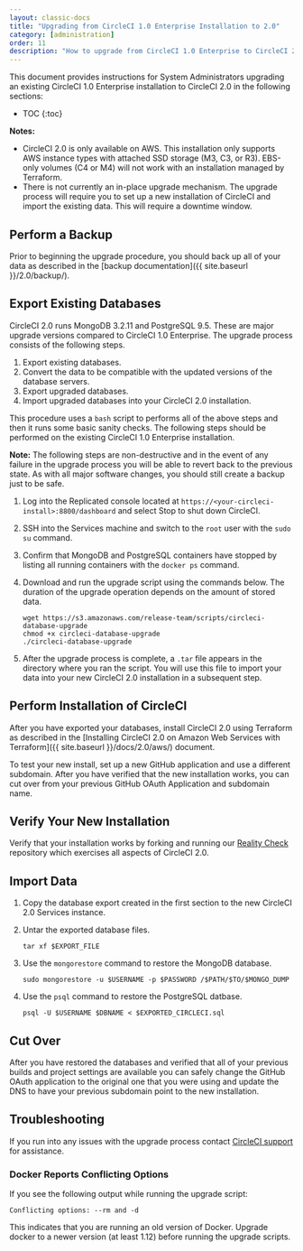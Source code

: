 ```yaml
---
layout: classic-docs
title: "Upgrading from CircleCI 1.0 Enterprise Installation to 2.0"
category: [administration]
order: 11
description: "How to upgrade from CircleCI 1.0 Enterprise to CircleCI 2.0"
---
```


This document provides instructions for System Administrators upgrading an existing CircleCI 1.0 Enterprise installation to CircleCI 2.0 in the following sections: 

* TOC
{:toc}

**Notes:** 
- CircleCI 2.0 is only available on AWS. This installation only supports AWS instance types with attached SSD storage (M3, C3, or R3). EBS-only volumes (C4 or M4) will not work with an installation managed by Terraform. 
- There is not currently an in-place upgrade mechanism. The upgrade process will require you to set up a new installation of CircleCI and import the existing data. This will require a downtime window.
 
## Perform a Backup

Prior to beginning the upgrade procedure, you should back up all of your data as described in the [backup documentation]({{ site.baseurl }}/2.0/backup/).

## Export Existing Databases 

CircleCI 2.0 runs MongoDB 3.2.11 and PostgreSQL 9.5. These are major upgrade versions compared to CircleCI 1.0 Enterprise. The upgrade process consists of the following steps. 

1. Export existing databases. 
2. Convert the data to be compatible with the updated versions of the database servers. 
3. Export upgraded databases. 
4. Import upgraded databases into your CircleCI 2.0 installation. 

This procedure uses a `bash` script to performs all of the above steps and then it runs some basic sanity checks. The following steps should be performed on the existing CircleCI 1.0 Enterprise installation. 

**Note:** The following steps are non-destructive and in the event of any failure in the upgrade process you will be able to revert back to the previous state. As with all major software changes, you should still create a backup just to be safe. 

1. Log into the Replicated console located at `https://<your-circleci-install>:8800/dashboard` and select Stop to shut down CircleCI. 
2. SSH into the Services machine and switch to the `root` user with the `sudo su` command.
3. Confirm that MongoDB and PostgreSQL containers have stopped by listing all running containers with the `docker ps` command.
4. Download and run the upgrade script using the commands below. The duration of the upgrade operation depends on the amount of stored data. 

	```
	wget https://s3.amazonaws.com/release-team/scripts/circleci-database-upgrade
	chmod +x circleci-database-upgrade
	./circleci-database-upgrade
	```

5. After the upgrade process is complete, a `.tar` file appears in the directory where you ran the script. You will use this file to import your data into your new CircleCI 2.0 installation in a subsequent step. 

## Perform Installation of CircleCI 

After you have exported your databases, install CircleCI 2.0 using Terraform as described in the [Installing CircleCI 2.0 on Amazon Web Services with Terraform]({{ site.baseurl }}/docs/2.0/aws/) document.

To test your new install, set up a new GitHub application and use a different subdomain. After you have verified that the new installation works, you can cut over from your previous GitHub OAuth Application and subdomain name. 

## Verify Your New Installation 

Verify that your installation works by forking and running our [Reality Check](https://github.com/circleci/realitycheck) repository which exercises all aspects of CircleCI 2.0. 

## Import Data 

1. Copy the database export created in the first section to the new CircleCI 2.0 Services instance. 
2. Untar the exported database files. 

	```
	tar xf $EXPORT_FILE
	```
3. Use the `mongorestore` command to restore the MongoDB database. 
	```
	sudo mongorestore -u $USERNAME -p $PASSWORD /$PATH/$TO/$MONGO_DUMP
	```
4. Use the `psql` command to restore the PostgreSQL datbase. 
	```
	psql -U $USERNAME $DBNAME < $EXPORTED_CIRCLECI.sql
	```

## Cut Over

After you have restored the databases and verified that all of your previous builds and project settings are available you can safely change the GitHub OAuth application to the original one that you were using and update the DNS to have your previous subdomain point to the new installation. 

## Troubleshooting

If you run into any issues with the upgrade process contact [CircleCI support](mailto:enterprise-support@circleci.com) for assistance. 

### Docker Reports Conflicting Options

If you see the following output while running the upgrade script: 

```
Conflicting options: --rm and -d
```

This indicates that you are running an old version of Docker. Upgrade docker to a newer version (at least 1.12) before running the upgrade scripts. 


